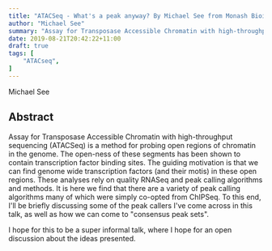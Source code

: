 ```yaml
---
title: "ATACSeq - What's a peak anyway? By Michael See from Monash Bioinformatics Platform"
author: "Michael See"
summary: "Assay for Transposase Accessible Chromatin with high-throughput sequencing (ATACSeq) is a method for probing open regions of chromatin in the genome"
date: 2019-08-21T20:42:22+11:00
draft: true
tags: [
    "ATACseq",
]
---
```


Michael See

## Abstract

Assay for Transposase Accessible Chromatin with high-throughput sequencing (ATACSeq) is a method for probing open regions of chromatin in the genome. The open-ness of these segments has been shown to contain transcription factor binding sites. The guiding motivation is that we can find genome wide transcription factors (and their motis) in these open regions. These analyses rely on quality RNASeq and peak calling algorithms and methods.
It is here we find that there are a variety of peak calling algorithms many of which were simply co-opted from ChIPSeq.
To this end, I'll be briefly discussing some of the peak callers I've come across in this talk, as well as how we can come to "consensus peak sets".

I hope for this to be a super informal talk, where I hope for an open discussion about the ideas presented.
